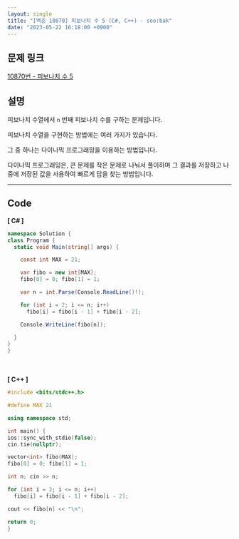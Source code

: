 ```yaml
---
layout: single
title: "[백준 10870] 피보나치 수 5 (C#, C++) - soo:bak"
date: "2023-05-22 16:18:00 +0900"
---
```


## 문제 링크
  [10870번 - 피보나치 수 5](https://www.acmicpc.net/problem/10870)

## 설명
피보나치 수열에서 `n` 번째 피보나치 수를 구하는 문제입니다. <br>

피보나치 수열을 구현하는 방법에는 여러 가지가 있습니다. <br>

그 중 하나는 다이나믹 프로그래밍을 이용하는 방법입니다. <br>

다이나믹 프로그래밍은, 큰 문제를 작은 문제로 나눠서 풀이하며 그 결과를 저장하고 나중에 저장된 값을 사용하여 빠르게 답을 찾는 방법입니다. <br>

- - -

## Code
<b>[ C# ] </b>
<br>

  ```c#
namespace Solution {
  class Program {
    static void Main(string[] args) {

      const int MAX = 21;

      var fibo = new int[MAX];
      fibo[0] = 0; fibo[1] = 1;

      var n = int.Parse(Console.ReadLine()!);

      for (int i = 2; i <= n; i++)
        fibo[i] = fibo[i - 1] + fibo[i - 2];

      Console.WriteLine(fibo[n]);

    }
  }
}

  ```
<br><br>
<b>[ C++ ] </b>
<br>

  ```c++
#include <bits/stdc++.h>

#define MAX 21

using namespace std;

int main() {
  ios::sync_with_stdio(false);
  cin.tie(nullptr);

  vector<int> fibo(MAX);
  fibo[0] = 0; fibo[1] = 1;

  int n; cin >> n;

  for (int i = 2; i <= n; i++)
    fibo[i] = fibo[i - 1] + fibo[i - 2];

  cout << fibo[n] << "\n";

  return 0;
}
  ```
